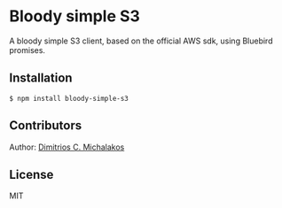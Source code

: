 # Bloody simple S3

A bloody simple S3 client, based on the official AWS sdk, using Bluebird promises.

## Installation

```
$ npm install bloody-simple-s3
```

## Contributors

Author: [Dimitrios C. Michalakos](https://github.com/jmike)

## License

MIT
